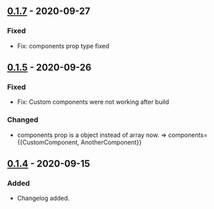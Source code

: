 ## [0.1.7] - 2020-09-27

### Fixed

- Fix: components prop type fixed

## [0.1.5] - 2020-09-26

### Fixed

- Fix: Custom components were not working after build

### Changed

- components prop is a object instead of array now. => components={{CustomComponent, AnotherComponent}}

## [0.1.4] - 2020-09-15

### Added

- Changelog added.

[unreleased]: https://github.com/Anilsenay/rearkdown/commits/master
[0.1.7]: https://github.com/Anilsenay/rearkdown/releases/tag/0.1.7
[0.1.5]: https://github.com/Anilsenay/rearkdown/releases/tag/0.1.5
[0.1.4]: https://github.com/Anilsenay/rearkdown/releases/tag/0.1.4
